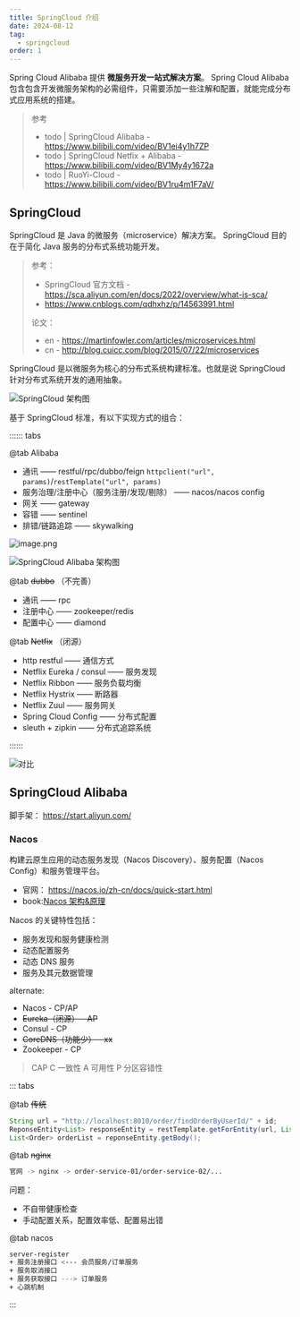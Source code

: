 ```yaml
---
title: SpringCloud 介绍
date: 2024-08-12
tag:
  - springcloud
order: 1
---
```


Spring Cloud Alibaba 提供 **微服务开发一站式解决方案**。
Spring Cloud Alibaba 包含包含开发微服务架构的必需组件，只需要添加一些注解和配置，就能完成分布式应用系统的搭建。

<!-- more -->

> 参考
>
> - todo | SpringCloud Alibaba - https://www.bilibili.com/video/BV1ei4y1h7ZP
> - todo | SpringCloud Netfix + Alibaba - https://www.bilibili.com/video/BV1My4y1672a
> - todo | RuoYi-Cloud - https://www.bilibili.com/video/BV1ru4m1F7aV/

## SpringCloud

SpringCloud 是 Java 的微服务（microservice）解决方案。
SpringCloud 目的在于简化 Java 服务的分布式系统功能开发。

> 参考：
>
> - SpringCloud 官方文档 - https://sca.aliyun.com/en/docs/2022/overview/what-is-sca/
> - https://www.cnblogs.com/qdhxhz/p/14563991.html
>
> 论文：
>
> - en - https://martinfowler.com/articles/microservices.html
> - cn - http://blog.cuicc.com/blog/2015/07/22/microservices

SpringCloud 是以微服务为核心的分布式系统构建标准。也就是说 SpringCloud 针对分布式系统开发的通用抽象。

![SpringCloud 架构图](https://s2.loli.net/2024/08/11/7METIogt59pUCHF.png)

基于 SpringCloud 标准，有以下实现方式的组合：

:::::: tabs

@tab Alibaba

- 通讯 —— restful/rpc/dubbo/feign `httpclient("url", params)`/`restTemplate("url", params)`
- 服务治理/注册中心（服务注册/发现/剔除） —— nacos/nacos config
- 网关 —— gateway
- 容错 —— sentinel
- 排错/链路追踪 —— skywalking

![image.png](https://s2.loli.net/2024/08/11/R3bqshMjdSYgXN2.png)

![SpringCloud Alibaba 架构图](https://s2.loli.net/2024/08/10/DIg79TwEkX3bixl.png)

@tab ~~dubbo~~ （不完善）

- 通讯 —— rpc
- 注册中心 —— zookeeper/redis
- 配置中心 —— diamond

@tab ~~Netfix~~ （闭源）

- http restful —— 通信方式
- Netflix Eureka / consul —— 服务发现
- Netflix Ribbon —— 服务负载均衡
- Netflix Hystrix —— 断路器
- Netflix Zuul —— 服务网关
- Spring Cloud Config —— 分布式配置
- sleuth + zipkin —— 分布式追踪系统

::::::

![对比](https://s2.loli.net/2024/08/11/ICRY2FakLbhVy7u.png)

## SpringCloud Alibaba

脚手架： <https://start.aliyun.com/>

### Nacos

构建云原生应用的动态服务发现（Nacos Discovery）、服务配置（Nacos Config）和服务管理平台。

- 官网： <https://nacos.io/zh-cn/docs/quick-start.html>
- book:[Nacos 架构&原理](https://developer.aliyun.com/ebook/36/read?spm=a2c6h.26392459.ebook-detail.4.31b95ac4f03ZcC)

Nacos 的关键特性包括：

- 服务发现和服务健康检测
- 动态配置服务
- 动态 DNS 服务
- 服务及其元数据管理

alternate:

- Nacos - CP/AP
- ~~Eureka（闭源） - AP~~
- Consul - CP
- ~~CoreDNS（功能少） - xx~~
- Zookeeper - CP

> CAP C 一致性 A 可用性 P 分区容错性

::: tabs

@tab ~~传统~~

```java
String url = "http://localhost:8010/order/findOrderByUserId/" + id;
ReponseEntity<List> responseEntity = restTemplate.getForEntity(url, List.class);
List<Order> orderList = reponseEntity.getBody();
```

@tab ~~nginx~~

```bash
官网 -> nginx -> order-service-01/order-service-02/...
```

问题：

- 不自带健康检查
- 手动配置关系，配置效率低、配置易出错

@tab nacos

```bash
server-register
+ 服务注册接口 <--- 会员服务/订单服务
+ 服务取消接口
+ 服务获取接口 ---> 订单服务
+ 心跳机制
```

:::
